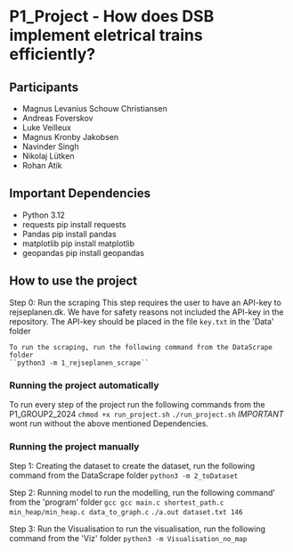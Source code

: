 # P1_Project - How does DSB implement eletrical trains efficiently?
## Participants
- Magnus Levanius Schouw Christiansen
- Andreas Foverskov
- Luke Veilleux
- Magnus Kronby Jakobsen
- Navinder Singh
- Nikolaj Lütken
- Rohan Atik 

## Important Dependencies
- Python 3.12
- requests
    pip install requests
- Pandas
    pip install pandas
- matplotlib
    pip install matplotlib
- geopandas 
    pip install geopandas


## How to use the project 
Step 0: Run the scraping
    This step requires the user to have an API-key to rejseplanen.dk. 
    We have for safety reasons not included the API-key in the repository.
    The API-key should be placed in the file `key.txt` in the 'Data' folder

    To run the scraping, run the following command from the DataScrape folder
    ``python3 -m 1_rejseplanen_scrape``

### Running the project automatically
To run every step of the project run the following commands from the P1_GROUP2_2024
    ``chmod +x run_project.sh``
    ``./run_project.sh``
*IMPORTANT* wont run without the above mentioned Dependencies.

### Running the project manually
Step 1: Creating the dataset
    to create the dataset, run the following command from the DataScrape folder
    ``python3 -m 2_toDataset``

Step 2: Running model
    to run the modelling, run the following command' from the 'program' folder
    ``gcc gcc main.c shortest_path.c min_heap/min_heap.c data_to_graph.c``
    ``./a.out dataset.txt 146``

Step 3: Run the Visualisation
    to run the visualisation, run the following command from the 'Viz' folder
    ``python3 -m Visualisation_no_map``
